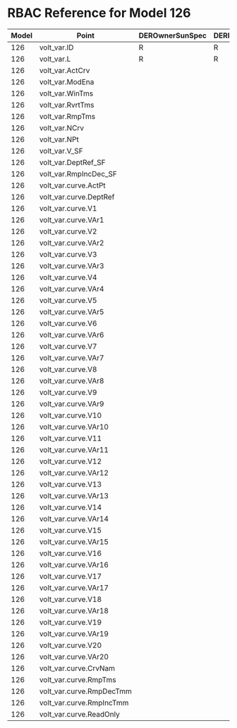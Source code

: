 # RBAC Reference for Model 126

| Model | Point | DEROwnerSunSpec | DERInstallerSunSpec | DERVendorSunSpec | ServiceProviderSunSpec | GridOperatorSunSpec |
|-------|-------|------------------|---------------------|------------------|------------------------|---------------------|
| 126 | volt_var.ID | R | R | R | R | R |
| 126 | volt_var.L | R | R | R | R | R |
| 126 | volt_var.ActCrv |  |  |  |  |  |
| 126 | volt_var.ModEna |  |  |  |  |  |
| 126 | volt_var.WinTms |  |  |  |  |  |
| 126 | volt_var.RvrtTms |  |  |  |  |  |
| 126 | volt_var.RmpTms |  |  |  |  |  |
| 126 | volt_var.NCrv |  |  |  |  |  |
| 126 | volt_var.NPt |  |  |  |  |  |
| 126 | volt_var.V_SF |  |  |  |  |  |
| 126 | volt_var.DeptRef_SF |  |  |  |  |  |
| 126 | volt_var.RmpIncDec_SF |  |  |  |  |  |
| 126 | volt_var.curve.ActPt |  |  |  |  |  |
| 126 | volt_var.curve.DeptRef |  |  |  |  |  |
| 126 | volt_var.curve.V1 |  |  |  |  |  |
| 126 | volt_var.curve.VAr1 |  |  |  |  |  |
| 126 | volt_var.curve.V2 |  |  |  |  |  |
| 126 | volt_var.curve.VAr2 |  |  |  |  |  |
| 126 | volt_var.curve.V3 |  |  |  |  |  |
| 126 | volt_var.curve.VAr3 |  |  |  |  |  |
| 126 | volt_var.curve.V4 |  |  |  |  |  |
| 126 | volt_var.curve.VAr4 |  |  |  |  |  |
| 126 | volt_var.curve.V5 |  |  |  |  |  |
| 126 | volt_var.curve.VAr5 |  |  |  |  |  |
| 126 | volt_var.curve.V6 |  |  |  |  |  |
| 126 | volt_var.curve.VAr6 |  |  |  |  |  |
| 126 | volt_var.curve.V7 |  |  |  |  |  |
| 126 | volt_var.curve.VAr7 |  |  |  |  |  |
| 126 | volt_var.curve.V8 |  |  |  |  |  |
| 126 | volt_var.curve.VAr8 |  |  |  |  |  |
| 126 | volt_var.curve.V9 |  |  |  |  |  |
| 126 | volt_var.curve.VAr9 |  |  |  |  |  |
| 126 | volt_var.curve.V10 |  |  |  |  |  |
| 126 | volt_var.curve.VAr10 |  |  |  |  |  |
| 126 | volt_var.curve.V11 |  |  |  |  |  |
| 126 | volt_var.curve.VAr11 |  |  |  |  |  |
| 126 | volt_var.curve.V12 |  |  |  |  |  |
| 126 | volt_var.curve.VAr12 |  |  |  |  |  |
| 126 | volt_var.curve.V13 |  |  |  |  |  |
| 126 | volt_var.curve.VAr13 |  |  |  |  |  |
| 126 | volt_var.curve.V14 |  |  |  |  |  |
| 126 | volt_var.curve.VAr14 |  |  |  |  |  |
| 126 | volt_var.curve.V15 |  |  |  |  |  |
| 126 | volt_var.curve.VAr15 |  |  |  |  |  |
| 126 | volt_var.curve.V16 |  |  |  |  |  |
| 126 | volt_var.curve.VAr16 |  |  |  |  |  |
| 126 | volt_var.curve.V17 |  |  |  |  |  |
| 126 | volt_var.curve.VAr17 |  |  |  |  |  |
| 126 | volt_var.curve.V18 |  |  |  |  |  |
| 126 | volt_var.curve.VAr18 |  |  |  |  |  |
| 126 | volt_var.curve.V19 |  |  |  |  |  |
| 126 | volt_var.curve.VAr19 |  |  |  |  |  |
| 126 | volt_var.curve.V20 |  |  |  |  |  |
| 126 | volt_var.curve.VAr20 |  |  |  |  |  |
| 126 | volt_var.curve.CrvNam |  |  |  |  |  |
| 126 | volt_var.curve.RmpTms |  |  |  |  |  |
| 126 | volt_var.curve.RmpDecTmm |  |  |  |  |  |
| 126 | volt_var.curve.RmpIncTmm |  |  |  |  |  |
| 126 | volt_var.curve.ReadOnly |  |  |  |  |  |
